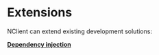 # Extensions
NClient can extend existing development solutions:

[**Dependency injection**](./dependency-injection)  